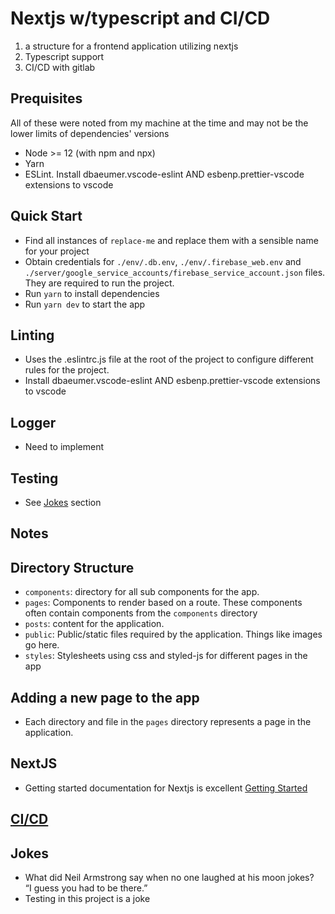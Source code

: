 # Nextjs w/typescript and CI/CD

1. a structure for a frontend application utilizing nextjs
2. Typescript support
3. CI/CD with gitlab

## Prequisites

All of these were noted from my machine at the time and may not be the lower limits of dependencies' versions

- Node >= 12 (with npm and npx)
- Yarn
- ESLint. Install dbaeumer.vscode-eslint AND esbenp.prettier-vscode extensions to vscode

## Quick Start

- Find all instances of `replace-me` and replace them with a sensible name for your project
- Obtain credentials for `./env/.db.env`, `./env/.firebase_web.env` and `./server/google_service_accounts/firebase_service_account.json` files. They are required to run the project.
- Run `yarn` to install dependencies
- Run `yarn dev` to start the app

## Linting

- Uses the .eslintrc.js file at the root of the project to configure different rules for the project.
- Install dbaeumer.vscode-eslint AND esbenp.prettier-vscode extensions to vscode

## Logger

- Need to implement

## Testing

- See [Jokes](#jokes) section

## Notes

## Directory Structure

- `components`: directory for all sub components for the app.
- `pages`: Components to render based on a route. These components often contain components from the `components` directory
- `posts`: content for the application.
- `public`: Public/static files required by the application. Things like images go here.
- `styles`: Stylesheets using css and styled-js for different pages in the app

## Adding a new page to the app

- Each directory and file in the `pages` directory represents a page in the application.

## NextJS

- Getting started documentation for Nextjs is excellent [Getting Started](https://nextjs.org/docs/getting-started)

## [CI/CD](https://docs.google.com/document/d/1oufUMsz1exq8iEC98emocDtwcjimS4RXz3Ors2wqPPc/edit?usp=sharing)

## Jokes

- What did Neil Armstrong say when no one laughed at his moon jokes?  
  “I guess you had to be there.”
- Testing in this project is a joke

